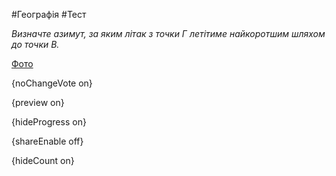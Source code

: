 #Географія #Тест

*Визначте азимут, за яким літак з точки Г летітиме найкоротшим шляхом до точки В.*

[Фото](https://zno.osvita.ua//doc/images/znotest/126/12696/49-52.jpg)

{noChangeVote on}

{preview on}

{hideProgress on}

{shareEnable off}

{hideCount on}

